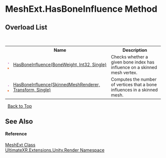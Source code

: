 # MeshExt.HasBoneInfluence Method 
 


## Overload List
&nbsp;<table><tr><th></th><th>Name</th><th>Description</th></tr><tr><td>![Public method](media/pubmethod.gif "Public method")![Static member](media/static.gif "Static member")</td><td><a href="M_UltimateXR_Extensions_Unity_Render_MeshExt_HasBoneInfluence">HasBoneInfluence(BoneWeight, Int32, Single)</a></td><td>
Checks whether a given bone index has influence on a skinned mesh vertex.</td></tr><tr><td>![Public method](media/pubmethod.gif "Public method")![Static member](media/static.gif "Static member")</td><td><a href="M_UltimateXR_Extensions_Unity_Render_MeshExt_HasBoneInfluence_1">HasBoneInfluence(SkinnedMeshRenderer, Transform, Single)</a></td><td>
Computes the number of vertices that a bone influences in a skinned mesh.</td></tr></table>&nbsp;
<a href="#meshext.hasboneinfluence-method">Back to Top</a>

## See Also


#### Reference
<a href="T_UltimateXR_Extensions_Unity_Render_MeshExt">MeshExt Class</a><br /><a href="N_UltimateXR_Extensions_Unity_Render">UltimateXR.Extensions.Unity.Render Namespace</a><br />